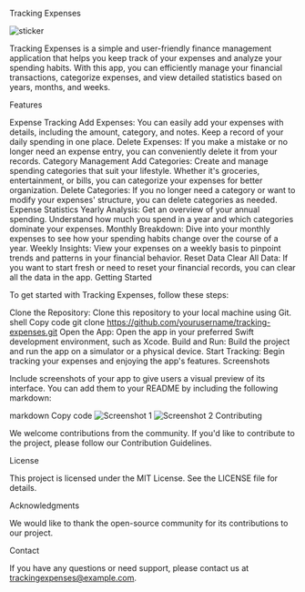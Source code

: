 Tracking Expenses

![sticker](https://github.com/vmaksymovk/TrackingExpenses/assets/111226865/92cc0ce0-6dff-4de4-81dc-e8400552ec3b)


Tracking Expenses is a simple and user-friendly finance management application that helps you keep track of your expenses and analyze your spending habits. With this app, you can efficiently manage your financial transactions, categorize expenses, and view detailed statistics based on years, months, and weeks.

Features

Expense Tracking
Add Expenses: You can easily add your expenses with details, including the amount, category, and notes. Keep a record of your daily spending in one place.
Delete Expenses: If you make a mistake or no longer need an expense entry, you can conveniently delete it from your records.
Category Management
Add Categories: Create and manage spending categories that suit your lifestyle. Whether it's groceries, entertainment, or bills, you can categorize your expenses for better organization.
Delete Categories: If you no longer need a category or want to modify your expenses' structure, you can delete categories as needed.
Expense Statistics
Yearly Analysis: Get an overview of your annual spending. Understand how much you spend in a year and which categories dominate your expenses.
Monthly Breakdown: Dive into your monthly expenses to see how your spending habits change over the course of a year.
Weekly Insights: View your expenses on a weekly basis to pinpoint trends and patterns in your financial behavior.
Reset Data
Clear All Data: If you want to start fresh or need to reset your financial records, you can clear all the data in the app.
Getting Started

To get started with Tracking Expenses, follow these steps:

Clone the Repository: Clone this repository to your local machine using Git.
shell
Copy code
git clone https://github.com/yourusername/tracking-expenses.git
Open the App: Open the app in your preferred Swift development environment, such as Xcode.
Build and Run: Build the project and run the app on a simulator or a physical device.
Start Tracking: Begin tracking your expenses and enjoying the app's features.
Screenshots

Include screenshots of your app to give users a visual preview of its interface. You can add them to your README by including the following markdown:

markdown
Copy code
![Screenshot 1](screenshots/screenshot1.png)
![Screenshot 2](screenshots/screenshot2.png)
Contributing

We welcome contributions from the community. If you'd like to contribute to the project, please follow our Contribution Guidelines.

License

This project is licensed under the MIT License. See the LICENSE file for details.

Acknowledgments

We would like to thank the open-source community for its contributions to our project.

Contact

If you have any questions or need support, please contact us at trackingexpenses@example.com.
